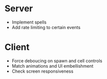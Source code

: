 # Server

- Implement spells
- Add rate limiting to certain events


# Client

- Force deboucing on spawn and cell controls
- Match animations and UI embellishment
- Check screen responsiveness

